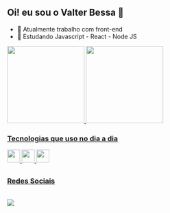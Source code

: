 ## Oi! eu sou o Valter Bessa 👋



- 🔭 Atualmente trabalho com front-end
- 🤔 Estudando Javascript - React - Node JS

<div>
<a href="https://github.com/DomBessa/DomBessa">
  <img height="180em" src="https://github-readme-stats.vercel.app/api?username=dombessa&show_icons=true&theme=dark&include_all_commits=true&count_private=true"/.>
  <img height="180em" src="https://github-readme-stats.vercel.app/api/top-langs/?username=dombessa&layout=compact&langs_count=16&theme=dark"/.>
</div>
  
  <h3>Tecnologias que uso no dia a dia</h3>
  <div style="display: inline_block">
  <img height="30em" src="https://img.shields.io/badge/HTML5-E34F26?style=for-the-badge&logo=html5&logoColor=white">
 <img height="30em" src="https://img.shields.io/badge/CSS3-1572B6?style=for-the-badge&logo=css3&logoColor=white">
 <img height="30em" src="https://img.shields.io/badge/JavaScript-F7DF1E?style=for-the-badge&logo=javascript&logoColor=black">
    
  
##
<h3>Redes Sociais</h3>
<br><a href= "https://www.linkedin.com/in/valter-bessa-2713ba22a/" target="_blank"><img src="https://img.shields.io/badge/LinkedIn-0077B5?style=for-the-badge&logo=linkedin&logoColor=white" target="_blank" ></a>
